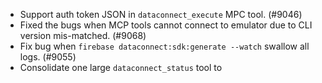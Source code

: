 - Support auth token JSON in `dataconnect_execute` MPC tool. (#9046)
- Fixed the bugs when MCP tools cannot connect to emulator due to CLI version mis-matched. (#9068)
- Fix bug when `firebase dataconnect:sdk:generate --watch` swallow all logs. (#9055)
- Consolidate one large `dataconnect_status` tool to 
